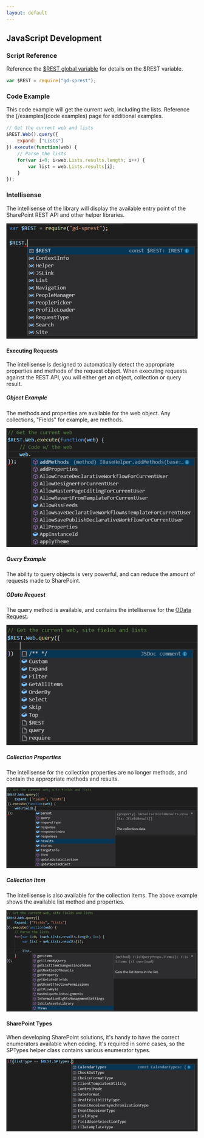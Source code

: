 ```yaml
---
layout: default
---
```


## JavaScript Development

### Script Reference

Reference the [$REST global variable](/getting-started/global-variable) for details on the $REST variable.

```js
var $REST = require("gd-sprest");
```

### Code Example

This code example will get the current web, including the lists. Reference the [/examples](code examples) page for additional examples.

```js
// Get the current web and lists
$REST.Web().query({
    Expand: ["Lists"]
}).execute(function(web) {
    // Parse the lists
    for(var i=0; i<web.Lists.results.length; i++) {
        var list = web.Lists.results[i];
    }
});
```

### Intellisense

The intellisense of the library will display the available entry point of the SharePoint REST API and other helper libraries.

![Lib](/assets/images/intellisense-js.png)

#### Executing Requests
The intellisense is designed to automatically detect the appropriate properties and methods of the request object. When executing requests against the REST API, you will either get an object, collection or query result.

##### Object Example
The methods and properties are available for the web object. Any collections, "Fields" for example, are methods.

![SharePoint Enumerator Types](/assets/images/intellisense-js-web.png)

##### Query Example
The ability to query objects is very powerful, and can reduce the amount of requests made to SharePoint.

##### OData Request
The query method is available, and contains the intellisense for the [OData Request](/development/odata).

![OData Request](/assets/images/intellisense-js-query.png)

##### Collection Properties
The intellisense for the collection properties are no longer methods, and contain the appropriate methods and results.

![Collection Properties](/assets/images/intellisense-js-query-fields.png)

##### Collection Item
The intellisense is also available for the collection items. The above example shows the available list method and properties.

![List Intellisense](/assets/images/intellisense-js-query-list.png)

#### SharePoint Types
When developing SharePoint solutions, it's handy to have the correct enumerators available when coding. It's required in some cases, so the SPTypes helper class contains various enumerator types.

![SharePoint Enumerator Types](/assets/images/intellisense-js-sptypes.png)